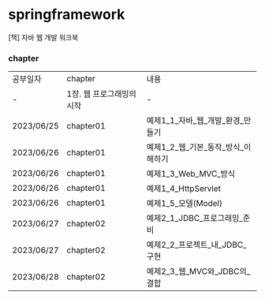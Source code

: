 # springframework
[책] 자바 웹 개발 워크북

### chapter
| | |                       |
|-|-|-----------------------|
|공부일자|chapter| 내용                    |
|-|1장. 웹 프로그래밍의 시작| -                     |
|2023/06/25|chapter01| 예제1_1_자바_웹_개발_환경_만들기  |
|2023/06/26|chapter01| 예제1_2_웹_기본_동작_방식_이해하기 |
|2023/06/26|chapter01| 예제1_3_Web_MVC_방식      |
|2023/06/26|chapter01| 예제1_4_HttpServlet     |
|2023/06/26|chapter01| 예제1_5_모델(Model)       |
|2023/06/27|chapter02| 예제2_1_JDBC_프로그래밍_준비       |
|2023/06/27|chapter02| 예제2_2_프로젝트_내_JDBC_구현       |
|2023/06/28|chapter02| 예제2_3_웹_MVC와_JDBC의_결합       |


